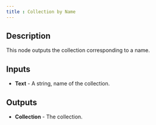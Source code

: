 ```yaml
---
title : Collection by Name
---
```


## Description

This node outputs the collection corresponding to a name.

## Inputs

- **Text** - A string, name of the collection.

## Outputs

- **Collection** - The collection.
